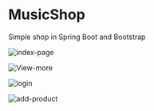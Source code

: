 # MusicShop
Simple shop in Spring Boot and Bootstrap

![index-page](https://user-images.githubusercontent.com/35491140/83976459-48822300-a8fa-11ea-878d-e8605674b18c.png)

![View-more](https://user-images.githubusercontent.com/35491140/83976460-4b7d1380-a8fa-11ea-851c-051a3fa58f1f.png)

![login](https://user-images.githubusercontent.com/35491140/83976465-5041c780-a8fa-11ea-93f4-12a21667dca2.png)

![add-product](https://user-images.githubusercontent.com/35491140/83976466-533cb800-a8fa-11ea-8194-f0106e9105e3.png)

